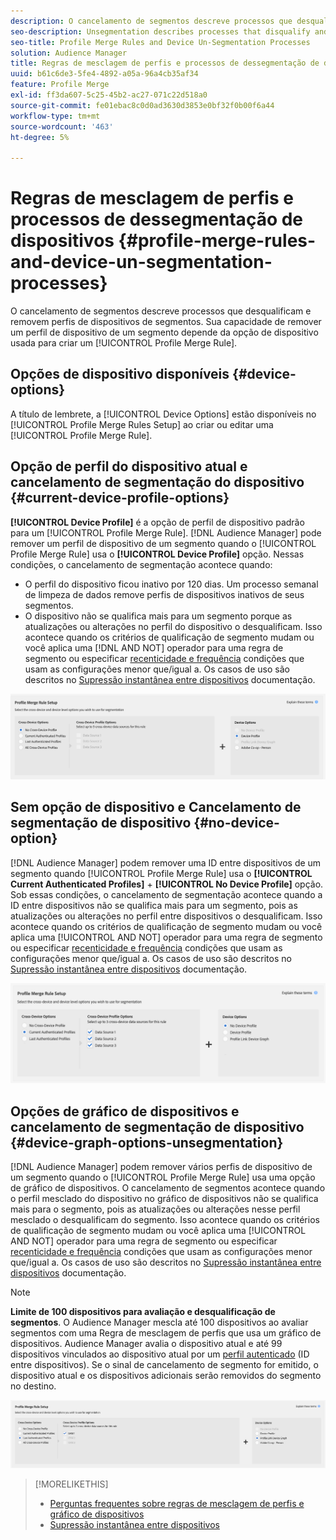 ```yaml
---
description: O cancelamento de segmentos descreve processos que desqualificam e removem perfis de dispositivos de segmentos. Sua capacidade de remover um perfil de dispositivo de um segmento depende da opção de dispositivo usada para criar uma Regra de mesclagem de perfis.
seo-description: Unsegmentation describes processes that disqualify and remove device profiles from segments. Your ability to remove a device profile from a segment depends on the device option used to create a Profile Merge Rule.
seo-title: Profile Merge Rules and Device Un-Segmentation Processes
solution: Audience Manager
title: Regras de mesclagem de perfis e processos de dessegmentação de dispositivos
uuid: b61c6de3-5fe4-4892-a05a-96a4cb35af34
feature: Profile Merge
exl-id: ff3da607-5c25-45b2-ac27-071c22d518a0
source-git-commit: fe01ebac8c0d0ad3630d3853e0bf32f0b00f6a44
workflow-type: tm+mt
source-wordcount: '463'
ht-degree: 5%

---
```


# Regras de mesclagem de perfis e processos de dessegmentação de dispositivos {#profile-merge-rules-and-device-un-segmentation-processes}

O cancelamento de segmentos descreve processos que desqualificam e removem perfis de dispositivos de segmentos. Sua capacidade de remover um perfil de dispositivo de um segmento depende da opção de dispositivo usada para criar um [!UICONTROL Profile Merge Rule].

## Opções de dispositivo disponíveis {#device-options}

A título de lembrete, a [!UICONTROL Device Options] estão disponíveis no [!UICONTROL Profile Merge Rules Setup] ao criar ou editar uma [!UICONTROL Profile Merge Rule].

## Opção de perfil do dispositivo atual e cancelamento de segmentação do dispositivo {#current-device-profile-options}

**[!UICONTROL Device Profile]** é a opção de perfil de dispositivo padrão para um [!UICONTROL Profile Merge Rule]. [!DNL Audience Manager] pode remover um perfil de dispositivo de um segmento quando o [!UICONTROL Profile Merge Rule] usa o **[!UICONTROL Device Profile]** opção. Nessas condições, o cancelamento de segmentação acontece quando:

* O perfil do dispositivo ficou inativo por 120 dias. Um processo semanal de limpeza de dados remove perfis de dispositivos inativos de seus segmentos.
* O dispositivo não se qualifica mais para um segmento porque as atualizações ou alterações no perfil do dispositivo o desqualificam. Isso acontece quando os critérios de qualificação de segmento mudam ou você aplica uma [!DNL AND NOT] operador para uma regra de segmento ou especificar [recenticidade e frequência](../segments/recency-and-frequency.md) condições que usam as configurações menor que/igual a. Os casos de uso são descritos no [Supressão instantânea entre dispositivos](instant-cross-device-suppression.md) documentação.

![somente dispositivo](assets/device-only.png)

## Sem opção de dispositivo e Cancelamento de segmentação de dispositivo {#no-device-option}

[!DNL Audience Manager] podem remover uma ID entre dispositivos de um segmento quando [!UICONTROL Profile Merge Rule] usa o **[!UICONTROL Current Authenticated Profiles]** + **[!UICONTROL No Device Profile]** opção. Sob essas condições, o cancelamento de segmentação acontece quando a ID entre dispositivos não se qualifica mais para um segmento, pois as atualizações ou alterações no perfil entre dispositivos o desqualificam. Isso acontece quando os critérios de qualificação de segmento mudam ou você aplica uma [!UICONTROL AND NOT] operador para uma regra de segmento ou especificar [recenticidade e frequência](../segments/recency-and-frequency.md) condições que usam as configurações menor que/igual a. Os casos de uso são descritos no [Supressão instantânea entre dispositivos](instant-cross-device-suppression.md) documentação.

![](assets/current-no-device.png)

## Opções de gráfico de dispositivos e cancelamento de segmentação de dispositivo {#device-graph-options-unsegmentation}

[!DNL Audience Manager] podem remover vários perfis de dispositivo de um segmento quando o [!UICONTROL Profile Merge Rule] usa uma opção de gráfico de dispositivos. O cancelamento de segmentos acontece quando o perfil mesclado do dispositivo no gráfico de dispositivos não se qualifica mais para o segmento, pois as atualizações ou alterações nesse perfil mesclado o desqualificam do segmento. Isso acontece quando os critérios de qualificação de segmento mudam ou você aplica uma [!UICONTROL AND NOT] operador para uma regra de segmento ou especificar [recenticidade e frequência](../segments/recency-and-frequency.md) condições que usam as configurações menor que/igual a. Os casos de uso são descritos no [Supressão instantânea entre dispositivos](instant-cross-device-suppression.md) documentação.

>[!NOTE]
>
>**Limite de 100 dispositivos para avaliação e desqualificação de segmentos**.
>O Audience Manager mescla até 100 dispositivos ao avaliar segmentos com uma Regra de mesclagem de perfis que usa um gráfico de dispositivos. Audience Manager avalia o dispositivo atual e até 99 dispositivos vinculados ao dispositivo atual por um [perfil autenticado](../../reference/visitor-authentication-states.md) (ID entre dispositivos). Se o sinal de cancelamento de segmento for emitido, o dispositivo atual e os dispositivos adicionais serão removidos do segmento no destino.

![](assets/last-device-graph.png)

>[!MORELIKETHIS]
>
>* [Perguntas frequentes sobre regras de mesclagem de perfis e gráfico de dispositivos](../../faq/faq-profile-merge.md)
>* [Supressão instantânea entre dispositivos](instant-cross-device-suppression.md)

